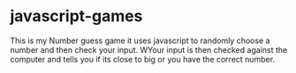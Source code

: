 # javascript-games

This is my Number guess game it uses javascript to randomly choose a number and then check your input. WYour input is then checked against the computer and tells you if its close to big or you have the correct number. 